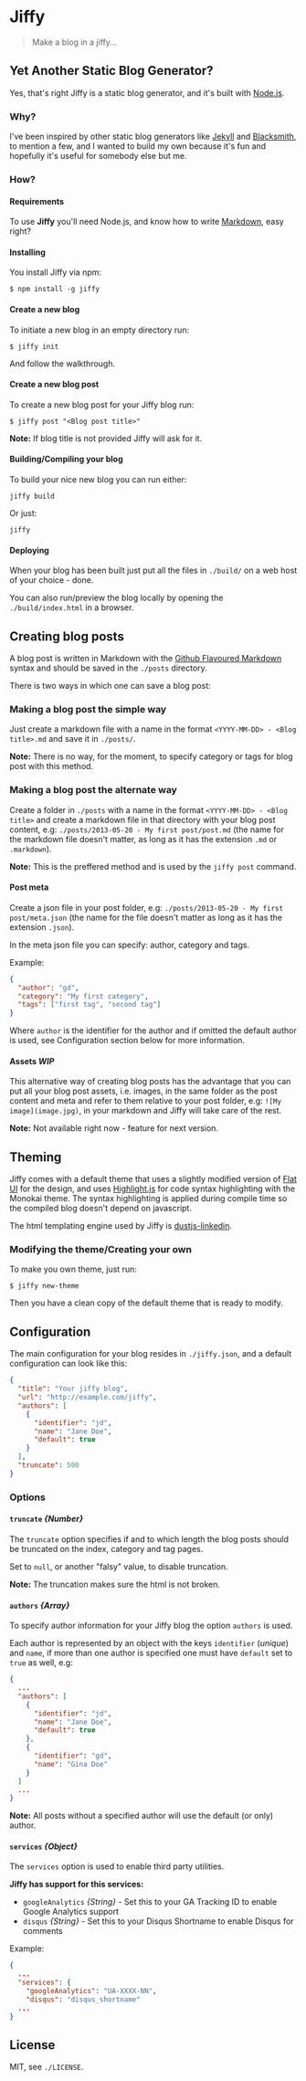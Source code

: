 Jiffy
=======

> Make a blog in a jiffy...

## Yet Another Static Blog Generator?

Yes, that's right Jiffy is a static blog generator, and it's built with [Node.js](http://nodejs.org).

### Why?

I've been inspired by other static blog generators like [Jekyll](https://github.com/mojombo/jekyll) and [Blacksmith](https://github.com/flatiron/blacksmith), to mention a few, and I wanted to build my own because it's fun and hopefully it's useful for somebody else but me.

### How?

#### Requirements

To use **Jiffy** you'll need Node.js, and know how to write [Markdown](http://daringfireball.net/projects/markdown/), easy right?

#### Installing

You install Jiffy via npm:

    $ npm install -g jiffy

#### Create a new blog

To initiate a new blog in an empty directory run:

    $ jiffy init

And follow the walkthrough.

#### Create a new blog post

To create a new blog post for your Jiffy blog run:

    $ jiffy post "<Blog post title>"

**Note:** If blog title is not provided Jiffy will ask for it.

#### Building/Compiling your blog

To build your nice new blog you can run either:

    jiffy build

Or just:

    jiffy

#### Deploying

When your blog has been built just put all the files in `./build/` on a web host of your choice - done.

You can also run/preview the blog locally by opening the `./build/index.html` in a browser.

## Creating blog posts

A blog post is written in Markdown with the [Github Flavoured Markdown](https://help.github.com/articles/github-flavored-markdown) syntax and should be saved in the `./posts` directory.

There is two ways in which one can save a blog post:

### Making a blog post the simple way

Just create a markdown file with a name in the format `<YYYY-MM-DD> - <Blog title>.md` and save it in `./posts/`.

**Note:** There is no way, for the moment, to specify category or tags for blog post with this method.

### Making a blog post the alternate way

Create a folder in `./posts` with a name in the format `<YYYY-MM-DD> - <Blog title>` and create a markdown file in that directory with your blog post content, e.g: `./posts/2013-05-20 - My first post/post.md` (the name for the markdown file doesn't matter, as long as it has the extension `.md` or `.markdown`).

**Note:** This is the preffered method and is used by the `jiffy post` command.

#### Post meta

Create a json file in your post folder, e.g: `./posts/2013-05-20 - My first post/meta.json` (the name for the file doesn't matter as long as it has the extension `.json`).

In the meta json file you can specify: author, category and tags.

Example:

```json
{
  "author": "gd",
  "category": "My first category",
  "tags": ["first tag", "second tag"]
}
```

Where `author` is the identifier for the author and if omitted the default author is used, see Configuration section below for more information.

#### Assets *WIP*

This alternative way of creating blog posts has the advantage that you can put all your blog post assets, i.e. images, in the same folder as the post content and meta and refer to them relative to your post folder, e.g: `![My image](image.jpg)`, in your markdown and Jiffy will take care of the rest.

**Note:** Not available right now - feature for next version.

## Theming

Jiffy comes with a default theme that uses a slightly modified version of [Flat UI](http://designmodo.github.io/Flat-UI/) for the design, and uses [Highlight.js](http://softwaremaniacs.org/soft/highlight/en/) for code syntax highlighting with the Monokai theme. The syntax highlighting is applied during compile time so the compiled blog doesn't depend on javascript.

The html templating engine used by Jiffy is [dustjs-linkedin](http://linkedin.github.io/dustjs/).

### Modifying the theme/Creating your own

To make you own theme, just run:

    $ jiffy new-theme

Then you have a clean copy of the default theme that is ready to modify.

## Configuration

The main configuration for your blog resides in `./jiffy.json`, and a default configuration can look like this:

```json
{
  "title": "Your jiffy blog",
  "url": "http://example.com/jiffy",
  "authors": [
    {
      "identifier": "jd",
      "name": "Jane Doe",
      "default": true
    }
  ],
  "truncate": 500
}
```

### Options

#### `truncate` *{Number}*

The `truncate` option specifies if and to which length the blog posts should be truncated on the index, category and tag pages.

Set to `null`, or another "falsy" value, to disable truncation.

**Note:** The truncation makes sure the html is not broken.

#### `authors` *{Array}*

To specify author information for your Jiffy blog the option `authors` is used.

Each author is represented by an object with the keys `identifier` (*unique*) and `name`, if more than one author is specified one must have `default` set to `true` as well, e.g:

```json
{
  ...
  "authors": [
    {
      "identifier": "jd",
      "name": "Jane Doe",
      "default": true
    },
    {
      "identifier": "gd",
      "name": "Gina Doe"
    }
  ]
  ...
}
```

**Note:** All posts without a specified author will use the default (or only) author.

#### `services` *{Object}*

The `services` option is used to enable third party utilities.

**Jiffy has support for this services:**

* `googleAnalytics` *{String}* - Set this to your GA Tracking ID to enable Google Analytics support
* `disqus` *{String}* - Set this to your Disqus Shortname to enable Disqus for comments

Example:

```json
{
  ...
  "services": {
    "googleAnalytics": "UA-XXXX-NN",
    "disqus": "disqus_shortname"
  ...
}
```

## License

MIT, see `./LICENSE`.
